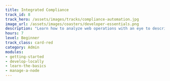 ```yaml
---
title: Integrated Compliance
track_id: 8
track_hero: /assets/images/tracks/compliance-automation.jpg
image_url: /assets/images/coasters/developer-essentials.png
description: "Learn how to analyze web operations with an eye to describing each component as code in a Chef cookbook. Gain experience with the tools you need to write, store and test that code in a collaborative DevOps environment. "
hours: 7
level: Beginner
track_class: card-red
category: Admin
modules:
- getting-started
- develop-locally
- learn-the-basics
- manage-a-node
---
```

